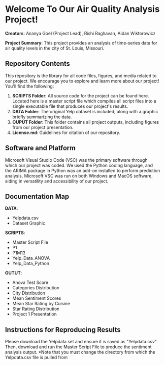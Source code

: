 # Welcome To Our Air Quality Analysis Project!

**Creators**: Ananya Goel (Project Lead), Rishi Raghavan, Aidan Wiktorowicz

**Project Summary**: This project provides an analysis of time-series data for air quality levels in the city of St. Louis, Missouri.

## Repository Contents
This repository is the library for all code files, figures, and media related to our project. We encourage you to explore and learn more about our project!
You'll find the following: 

1) **SCRIPTS Folder**: All source code for the project can be found here. Located here is a master script file which compiles all script files into a single executable file that produces our project's results.  
2) **DATA Folder**: The original Yelp dataset is included, along with a graphic briefly summarizing the data.
3) **OUPUT Folder**: This folder contains all project outputs, including figures from our project presentation.   
4) **License.md**: Guidelines for citation of our repository.

## Software and Platform
Microsoft Visual Studio Code (VSC) was the primary software through which our project was coded. We used the Python coding language, and the ARIMA package in Python was an add-on installed to perform prediction analysis. Microsoft VSC was run on both Windows and MacOS software, aiding in versatility and accessibility of our project. 

## Documentation Map
**DATA**:
- Yelpdata.csv
- Dataset Graphic

**SCRIPTS**:
- Master Script File
- P1
- P1M13
- Yelp_Data_ANOVA
- Yelp_Data_Python

**OUTUT**: 
- Anova Test Score
- Categories Distribution
- City Distribution
- Mean Sentiment Scores
- Mean Star Rating by Cuisine
- Star Rating Distribution
- Project 1 Presentation

## Instructions for Reproducing Results
Please download the Yelpdata set and ensure it is saved as "Yelpdata.csv". Then, download and run the Master Script File to produce the sentiment analysis output. *Note that you must change the directory from which the Yelpdata.csv file is pulled from
